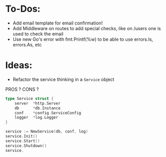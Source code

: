 # To-Dos:

- Add email template for email confirmation!
- Add Middleware on routes to add special checks, like on /users one is used to check the email
- Use new Go's error with fmt.Printf(%w) to be able to use errors.Is, errors.As, etc

# Ideas:

- Refactor the service thinking in a `Service` object

PROS ?
CONS ?

```go
type Service struct {
    server  *http.Server
    db      *db.Instance
    conf    *config.ServiceConfig
    logger  *log.Logger
}

service := NewService(db, conf, log)
service.Init()
service.Start()
service.Shutdown()
service.
```
